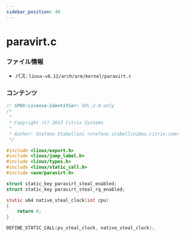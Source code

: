 ```yaml
---
sidebar_position: 48
---
```

# paravirt.c

### ファイル情報

- パス: `linux-v6.12/arch/arm/kernel/paravirt.c`

### コンテンツ

```c
// SPDX-License-Identifier: GPL-2.0-only
/*
 *
 * Copyright (C) 2013 Citrix Systems
 *
 * Author: Stefano Stabellini <stefano.stabellini@eu.citrix.com>
 */

#include <linux/export.h>
#include <linux/jump_label.h>
#include <linux/types.h>
#include <linux/static_call.h>
#include <asm/paravirt.h>

struct static_key paravirt_steal_enabled;
struct static_key paravirt_steal_rq_enabled;

static u64 native_steal_clock(int cpu)
{
	return 0;
}

DEFINE_STATIC_CALL(pv_steal_clock, native_steal_clock);

```
